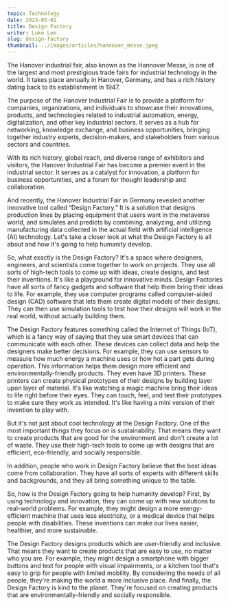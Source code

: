 ```yaml
---
topic: Technology
date: 2023-05-01
title: Design Factory
writer: Luke Lee
slug: design-factory
thumbnail: ../images/articles/hannover_messe.jpeg
---
```

The Hanover industrial fair, also known as the Hannover Messe, is one of the largest and most prestigious trade fairs for industrial technology in the world. It takes place annually in Hanover, Germany, and has a rich history dating back to its establishment in 1947.

The purpose of the Hanover Industrial Fair is to provide a platform for companies, organizations, and individuals to showcase their innovations, products, and technologies related to industrial automation, energy, digitalization, and other key industrial sectors. It serves as a hub for networking, knowledge exchange, and business opportunities, bringing together industry experts, decision-makers, and stakeholders from various sectors and countries.

With its rich history, global reach, and diverse range of exhibitors and visitors, the Hanover Industrial Fair has become a premier event in the industrial sector. It serves as a catalyst for innovation, a platform for business opportunities, and a forum for thought leadership and collaboration. 

And recently, the Hanover Industrial Fair in Germany revealed another innovative tool called “Design Factory.” It is a solution that designs production lines by placing equipment that users want in the metaverse world, and simulates and predicts by combining, analyzing, and utilizing manufacturing data collected in the actual field with artificial intelligence (AI) technology. Let's take a closer look at what the Design Factory is all about and how it's going to help humanity develop.

So, what exactly is the Design Factory? It's a space where designers, engineers, and scientists come together to work on projects. They use all sorts of high-tech tools to come up with ideas, create designs, and test their inventions. It's like a playground for innovative minds. Design Factories have all sorts of fancy gadgets and software that help them bring their ideas to life. For example, they use computer programs called computer-aided design (CAD) software that lets them create digital models of their designs. They can then use simulation tools to test how their designs will work in the real world, without actually building them. 

The Design Factory features something called the Internet of Things (IoT), which is a fancy way of saying that they use smart devices that can communicate with each other. These devices can collect data and help the designers make better decisions. For example, they can use sensors to measure how much energy a machine uses or how hot a part gets during operation. This information helps them design more efficient and environmentally-friendly products. They even have 3D printers. These printers can create physical prototypes of their designs by building layer upon layer of material. It's like watching a magic machine bring their ideas to life right before their eyes. They can touch, feel, and test their prototypes to make sure they work as intended. It's like having a mini version of their invention to play with.

But it's not just about cool technology at the Design Factory. One of the most important things they focus on is sustainability. That means they want to create products that are good for the environment and don't create a lot of waste. They use their high-tech tools to come up with designs that are efficient, eco-friendly, and socially responsible.

In addition, people who work in Design Factory believe that the best ideas come from collaboration. They have all sorts of experts with different skills and backgrounds, and they all bring something unique to the table. 

So, how is the Design Factory going to help humanity develop? First, by using technology and innovation, they can come up with new solutions to real-world problems. For example, they might design a more energy-efficient machine that uses less electricity, or a medical device that helps people with disabilities. These inventions can make our lives easier, healthier, and more sustainable.

The Design Factory designs products which are user-friendly and inclusive. That means they want to create products that are easy to use, no matter who you are. For example, they might design a smartphone with bigger buttons and text for people with visual impairments, or a kitchen tool that's easy to grip for people with limited mobility. By considering the needs of all people, they're making the world a more inclusive place. And finally, the Design Factory is kind to the planet. They're focused on creating products that are environmentally-friendly and socially responsible.